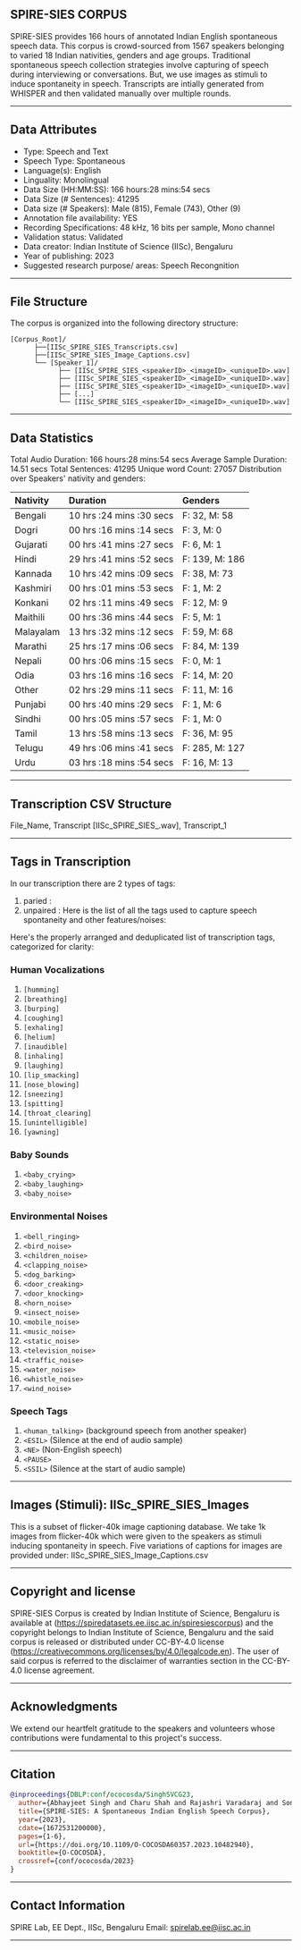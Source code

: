 ## SPIRE-SIES CORPUS

SPIRE-SIES provides 166 hours of annotated Indian English spontaneous 
speech data. This corpus is crowd-sourced from 1567 speakers belonging
to varied 18 Indian nativities, genders and age groups. Traditional
spontaneous speech collection strategies involve capturing of speech
during interviewing or conversations. But, we use images as stimuli
to induce spontaneity in speech. Transcripts are intially generated
from WHISPER and then validated manually over multiple rounds.

---

## Data Attributes

- Type: Speech and Text
- Speech Type: Spontaneous
- Language(s): English
- Linguality: Monolingual
- Data Size (HH:MM:SS): 166 hours:28 mins:54 secs
- Data Size (# Sentences): 41295
- Data size (# Speakers): Male (815), Female (743), Other (9)
- Annotation file availability: YES
- Recording Specifications: 48 kHz, 16 bits per sample, Mono channel
- Validation status: Validated
- Data creator: Indian Institute of Science (IISc), Bengaluru
- Year of publishing: 2023
- Suggested research purpose/ areas: Speech Recongnition

---

## File Structure

The corpus is organized into the following directory structure:
```
[Corpus_Root]/
      ├──[IISc_SPIRE_SIES_Transcripts.csv]
      ├──[IISc_SPIRE_SIES_Image_Captions.csv]
      └── [Speaker_1]/
            ├── [IISc_SPIRE_SIES_<speakerID>_<imageID>_<uniqueID>.wav]
            ├── [IISc_SPIRE_SIES_<speakerID>_<imageID>_<uniqueID>.wav]
            ├── [IISc_SPIRE_SIES_<speakerID>_<imageID>_<uniqueID>.wav]
            ├── [...]
            └── [IISc_SPIRE_SIES_<speakerID>_<imageID>_<uniqueID>.wav]
```
---

## Data Statistics

Total Audio Duration:    166 hours:28 mins:54 secs
Average Sample Duration: 14.51 secs
Total Sentences:         41295
Unique word Count:       27057
Distribution over Speakers' nativity and genders:

| Nativity  | Duration                 | Genders        |
|:----------|:-------------------------|:---------------|
| Bengali   | 10 hrs :24 mins :30 secs | F: 32, M: 58   |
| Dogri     | 00 hrs :16 mins :14 secs | F: 3, M: 0     |
| Gujarati  | 00 hrs :41 mins :27 secs | F: 6, M: 1     |
| Hindi     | 29 hrs :41 mins :52 secs | F: 139, M: 186 |
| Kannada   | 10 hrs :42 mins :09 secs | F: 38, M: 73   |
| Kashmiri  | 00 hrs :01 mins :53 secs | F: 1, M: 2     |
| Konkani   | 02 hrs :11 mins :49 secs | F: 12, M: 9    |
| Maithili  | 00 hrs :36 mins :44 secs | F: 5, M: 1     |
| Malayalam | 13 hrs :32 mins :12 secs | F: 59, M: 68   |
| Marathi   | 25 hrs :17 mins :06 secs | F: 84, M: 139  |
| Nepali    | 00 hrs :06 mins :15 secs | F: 0, M: 1     |
| Odia      | 03 hrs :16 mins :16 secs | F: 14, M: 20   |
| Other     | 02 hrs :29 mins :11 secs | F: 11, M: 16   |
| Punjabi   | 00 hrs :40 mins :29 secs | F: 1, M: 6     |
| Sindhi    | 00 hrs :05 mins :57 secs | F: 1, M: 0     |
| Tamil     | 13 hrs :58 mins :13 secs | F: 36, M: 95   |
| Telugu    | 49 hrs :06 mins :41 secs | F: 285, M: 127 |
| Urdu      | 03 hrs :18 mins :54 secs | F: 16, M: 13   |

---

## Transcription CSV Structure

File_Name, Transcript
[IISc_SPIRE_SIES_<speakerID>_<imageID>_<uniqueID>.wav], Transcript_1

---

## Tags in Transcription

In our transcription there are 2 types of tags:
1. paried : <tag></tag>
2. unpaired : <tag>
Here is the list of all the tags used to capture speech spontaneity 
and other features/noises:

Here's the properly arranged and deduplicated list of transcription
tags, categorized for clarity:

### Human Vocalizations
1. `[humming]`
2. `[breathing]`
3. `[burping]`
4. `[coughing]`
5. `[exhaling]`
6. `[helium]`
7. `[inaudible]`
8. `[inhaling]`
9. `[laughing]`
10. `[lip_smacking]`
11. `[nose_blowing]`
12. `[sneezing]`
13. `[spitting]`
14. `[throat_clearing]`
15. `[unintelligible]`
16. `[yawning]`

### Baby Sounds
1. `<baby_crying>`
2. `<baby_laughing>`
3. `<baby_noise>`

### Environmental Noises
1. `<bell_ringing>`
2. `<bird_noise>`
3. `<children_noise>`
4. `<clapping_noise>`
5. `<dog_barking>`
6. `<door_creaking>`
7. `<door_knocking>`
8. `<horn_noise>`
9. `<insect_noise>`
10. `<mobile_noise>`
11. `<music_noise>`
12. `<static_noise>`
13. `<television_noise>`
14. `<traffic_noise>`
15. `<water_noise>`
16. `<whistle_noise>`
17. `<wind_noise>`

### Speech Tags
1. `<human_talking>` (background speech from another speaker)
2. `<ESIL>` (Silence at the end of audio sample)
3. `<NE>` (Non-English speech)
4. `<PAUSE>`
5. `<SSIL>` (Silence at the start of audio sample)

---

## Images (Stimuli): IISc_SPIRE_SIES_Images

This is a subset of flicker-40k image captioning database. We take 1k images from 
flicker-40k which were given to the speakers as stimuli inducing spontaneity in speech.
Five variations of captions for images are provided under: IISc_SPIRE_SIES_Image_Captions.csv

---

## Copyright and license

SPIRE-SIES Corpus is created by Indian Institute of Science, Bengaluru is available
at (https://spiredatasets.ee.iisc.ac.in/spiresiescorpus) and the copyright belongs to
Indian Institute of Science, Bengaluru and the said corpus is released or distributed under
CC-BY-4.0 license (https://creativecommons.org/licenses/by/4.0/legalcode.en). The user of
said corpus is referred to the disclaimer of warranties section in the CC-BY-4.0 license
agreement.

---

## Acknowledgments

We extend our heartfelt gratitude to the speakers and volunteers whose contributions were
fundamental to this project's success.

---

## Citation
```bibtex
@inproceedings{DBLP:conf/ococosda/SinghSVCG23,
  author={Abhayjeet Singh and Charu Shah and Rajashri Varadaraj and Sonakshi Chauhan and Prasanta Kumar Ghosh},
  title={SPIRE-SIES: A Spontaneous Indian English Speech Corpus},
  year={2023},
  cdate={1672531200000},
  pages={1-6},
  url={https://doi.org/10.1109/O-COCOSDA60357.2023.10482940},
  booktitle={O-COCOSDA},
  crossref={conf/ococosda/2023}
}
```

---

## Contact Information

SPIRE Lab, EE Dept., IISc, Bengaluru
Email: spirelab.ee@iisc.ac.in

---
